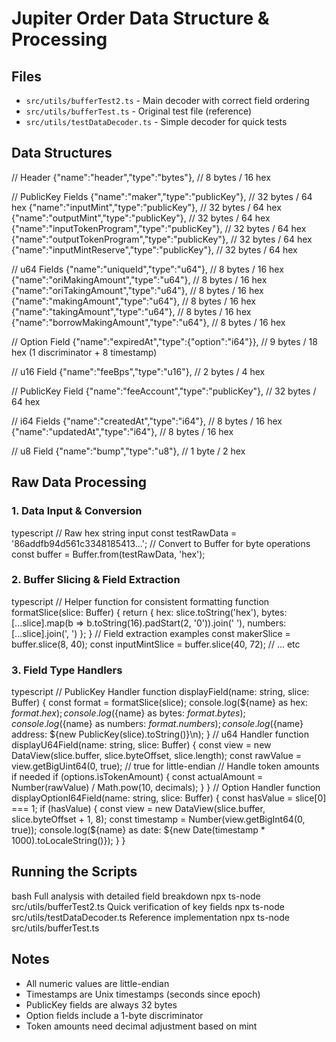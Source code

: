 # Jupiter Order Data Structure & Processing

## Files
- `src/utils/bufferTest2.ts` - Main decoder with correct field ordering
- `src/utils/bufferTest.ts` - Original test file (reference)
- `src/utils/testDataDecoder.ts` - Simple decoder for quick tests

## Data Structures

// Header
{"name":"header","type":"bytes"},                  // 8 bytes / 16 hex

// PublicKey Fields
{"name":"maker","type":"publicKey"},               // 32 bytes / 64 hex
{"name":"inputMint","type":"publicKey"},           // 32 bytes / 64 hex
{"name":"outputMint","type":"publicKey"},          // 32 bytes / 64 hex
{"name":"inputTokenProgram","type":"publicKey"},   // 32 bytes / 64 hex
{"name":"outputTokenProgram","type":"publicKey"},  // 32 bytes / 64 hex
{"name":"inputMintReserve","type":"publicKey"},    // 32 bytes / 64 hex

// u64 Fields
{"name":"uniqueId","type":"u64"},                  // 8 bytes / 16 hex
{"name":"oriMakingAmount","type":"u64"},           // 8 bytes / 16 hex
{"name":"oriTakingAmount","type":"u64"},           // 8 bytes / 16 hex
{"name":"makingAmount","type":"u64"},              // 8 bytes / 16 hex
{"name":"takingAmount","type":"u64"},              // 8 bytes / 16 hex
{"name":"borrowMakingAmount","type":"u64"},        // 8 bytes / 16 hex

// Option Field
{"name":"expiredAt","type":{"option":"i64"}},      // 9 bytes / 18 hex (1 discriminator + 8 timestamp)

// u16 Field
{"name":"feeBps","type":"u16"},                    // 2 bytes / 4 hex

// PublicKey Field
{"name":"feeAccount","type":"publicKey"},          // 32 bytes / 64 hex

// i64 Fields
{"name":"createdAt","type":"i64"},                 // 8 bytes / 16 hex
{"name":"updatedAt","type":"i64"},                 // 8 bytes / 16 hex

// u8 Field
{"name":"bump","type":"u8"},                       // 1 byte / 2 hex

## Raw Data Processing

### 1. Data Input & Conversion

typescript
// Raw hex string input
const testRawData = '86addfb94d561c3348185413...';
// Convert to Buffer for byte operations
const buffer = Buffer.from(testRawData, 'hex');


### 2. Buffer Slicing & Field Extraction

typescript
// Helper function for consistent formatting
function formatSlice(slice: Buffer) {
return {
hex: slice.toString('hex'),
bytes: [...slice].map(b => b.toString(16).padStart(2, '0')).join(' '),
numbers: [...slice].join(', ')
};
}
// Field extraction examples
const makerSlice = buffer.slice(8, 40);
const inputMintSlice = buffer.slice(40, 72);
// ... etc


### 3. Field Type Handlers

typescript
// PublicKey Handler
function displayField(name: string, slice: Buffer) {
const format = formatSlice(slice);
console.log(${name} as hex: ${format.hex});
console.log(${name} as bytes: ${format.bytes});
console.log(${name} as numbers: ${format.numbers});
console.log(${name} address: ${new PublicKey(slice).toString()}\n);
}
// u64 Handler
function displayU64Field(name: string, slice: Buffer) {
const view = new DataView(slice.buffer, slice.byteOffset, slice.length);
const rawValue = view.getBigUint64(0, true); // true for little-endian
// Handle token amounts if needed
if (options.isTokenAmount) {
const actualAmount = Number(rawValue) / Math.pow(10, decimals);
}
}
// Option<i64> Handler
function displayOptionI64Field(name: string, slice: Buffer) {
const hasValue = slice[0] === 1;
if (hasValue) {
const view = new DataView(slice.buffer, slice.byteOffset + 1, 8);
const timestamp = Number(view.getBigInt64(0, true));
console.log(${name} as date: ${new Date(timestamp * 1000).toLocaleString()});
}
}


## Running the Scripts

bash
Full analysis with detailed field breakdown
npx ts-node src/utils/bufferTest2.ts
Quick verification of key fields
npx ts-node src/utils/testDataDecoder.ts
Reference implementation
npx ts-node src/utils/bufferTest.ts



## Notes
- All numeric values are little-endian
- Timestamps are Unix timestamps (seconds since epoch)
- PublicKey fields are always 32 bytes
- Option fields include a 1-byte discriminator
- Token amounts need decimal adjustment based on mint